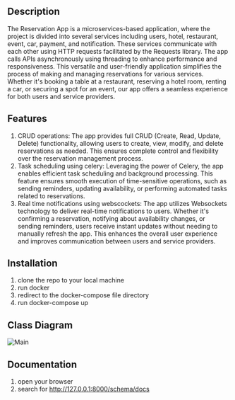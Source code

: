 ## Description

The Reservation App is a microservices-based application, where the project is divided into several services including 
users, hotel, restaurant, event, car, payment, and notification. These services communicate with each other using 
HTTP requests facilitated by the Requests library. The app calls APIs asynchronously using threading to enhance 
performance and responsiveness.
This versatile and user-friendly application simplifies the process of making and managing reservations for various 
services. Whether it's booking a table at a restaurant, reserving a hotel room, renting a car, or securing a spot for an 
event, our app offers a seamless experience for both users and service providers.


## Features
1. CRUD operations: The app provides full CRUD (Create, Read, Update, Delete) functionality, allowing users to create, view, modify, and delete reservations as needed. This ensures complete control and flexibility over the reservation management process.
2. Task scheduling using celery: Leveraging the power of Celery, the app enables efficient task scheduling and background processing. This feature ensures smooth execution of time-sensitive operations, such as sending reminders, updating availability, or performing automated tasks related to reservations.
3. Real time notifications using webscockets: The app utilizes Websockets technology to deliver real-time notifications to users. Whether it's confirming a reservation, notifying about availability changes, or sending reminders, users receive instant updates without needing to manually refresh the app. This enhances the overall user experience and improves communication between users and service providers.


## Installation
1. clone the repo to your local machine
2. run docker
3. redirect to the docker-compose file directory
4. run docker-compose up


## Class Diagram
![Main](https://github.com/AwsDayoub/Reservation-App-With-Microservices/assets/93884262/8c06131c-5098-403e-a18c-042586f16bc7)

## Documentation
1. open your browser
2. search for http://127.0.0.1:8000/schema/docs
